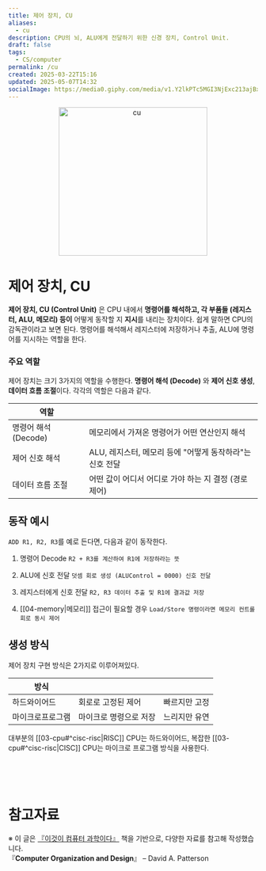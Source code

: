 ```yaml
---
title: 제어 장치, CU
aliases:
  - cu
description: CPU의 뇌, ALU에게 전달하기 위한 신경 장치, Control Unit.
draft: false
tags:
  - CS/computer
permalink: /cu
created: 2025-03-22T15:16
updated: 2025-05-07T14:32
socialImage: https://media0.giphy.com/media/v1.Y2lkPTc5MGI3NjExc213ajBxM2UycGxjZzhnZ2prbXh5cTBxYzU2d2JtazZ5c2JmMGc0OCZlcD12MV9pbnRlcm5hbF9naWZfYnlfaWQmY3Q9Zw/3ofSBiM95Lzb5tg1Fu/giphy.gif
---
```

<p align="center">
  <img src="https://media0.giphy.com/media/v1.Y2lkPTc5MGI3NjExc213ajBxM2UycGxjZzhnZ2prbXh5cTBxYzU2d2JtazZ5c2JmMGc0OCZlcD12MV9pbnRlcm5hbF9naWZfYnlfaWQmY3Q9Zw/3ofSBiM95Lzb5tg1Fu/giphy.gif" alt="cu" width="300">
</p>


# 제어 장치, CU

**제어 장치, CU (Control Unit)** 은 CPU 내에서 **명령어를 해석하고, 각 부품들 (레지스터, ALU, 메모리) 등이** 어떻게 동작할 지 **지시**를 내리는 장치이다. 쉽게 말하면 CPU의 감독관이라고 보면 된다. 명령어를 해석해서 레지스터에 저장하거나 추출, ALU에 명령어를 지시하는 역할을 한다.

### 주요 역할

제어 장치는 크기 3가지의 역할을 수행한다. **명령어 해석 (Decode)** 와 **제어 신호 생성**, **데이터 흐름 조절**이다. 각각의 역할은 다음과 같다.

| 역할              |                                     |
| --------------- | ----------------------------------- |
| 명령어 해석 (Decode) | 메모리에서 가져온 명령어가 어떤 연산인지 해석           |
| 제어 신호 해석        | ALU, 레지스터, 메모리 등에 "어떻게 동작하라"는 신호 전달 |
| 데이터 흐름 조절       | 어떤 값이 어디서 어디로 가야 하는 지 결정 (경로 제어)    |

## 동작 예시

`ADD R1, R2, R3`를 예로 든다면, 다음과 같이 동작한다.

1. 명령어 Decode
`R2 + R3를 계산하여 R1에 저장하라는 뜻`

2. ALU에 신호 전달
`덧셈 회로 생성 (ALUControl = 0000) 신호 전달`

3. 레지스터에게 신호 전달
`R2, R3 데이터 추출 및 R1에 결과값 저장`

4. [[04-memory|메모리]] 접근이 필요할 경우
`Load/Store 명령이라면 메모리 컨트롤 회로 동시 제어`

## 생성 방식

제어 장치 구현 방식은 2가지로 이루어져있다.

| 방식       |              |         |
| -------- | ------------ | ------- |
| 하드와이어드   | 회로로 고정된 제어   | 빠르지만 고정 |
| 마이크로프로그램 | 마이크로 명령으로 저장 | 느리지만 유연 |

대부분의 [[03-cpu#^cisc-risc|RISC]] CPU는 하드와이어드, 복잡한 [[03-cpu#^cisc-risc|CISC]] CPU는 마이크로 프로그램 방식을 사용한다.

</br></br></br>
# 참고자료

※ 이 글은 [『이것이 컴퓨터 과학이다』](https://product.kyobobook.co.kr/detail/S000214014967) 책을 기반으로, 다양한 자료를 참고해 작성했습니다.  
『**Computer Organization and Design**』 – David A. Patterson  